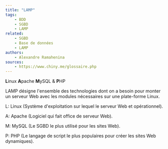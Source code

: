 ```yaml
---
title: "LAMP"
tags:
    - BDD
    - SGBD
    - LAMP
related:
    - SGBD
    - Base de données
    - LAMP
authors:
    - Alexandre Ramahenina
sources:
    - https://www.chiny.me/glossaire.php
---
```


**L**inux  **A**pache  **M**ySQL & **P**HP 

LAMP désigne l'ensemble des technologies dont on a besoin pour monter un serveur Web avec les modules nécessaires sur une plate-forme Linux.<br>

L: Linux (Système d'exploitation sur lequel le serveur Web et opérationnel).<br>

A: Apache (Logiciel qui fait office de serveur Web).<br>

M: MySQL (Le SGBD le plus utilisé pour les sites Web).<br>

P: PHP (Le langage de script le plus populaires pour créer les sites Web dynamiques).<br>
